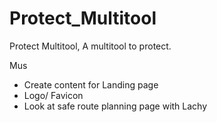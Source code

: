 # Protect_Multitool
Protect Multitool, A multitool to protect.

Mus
- Create content for Landing page
- Logo/ Favicon
- Look at safe route planning page with Lachy
